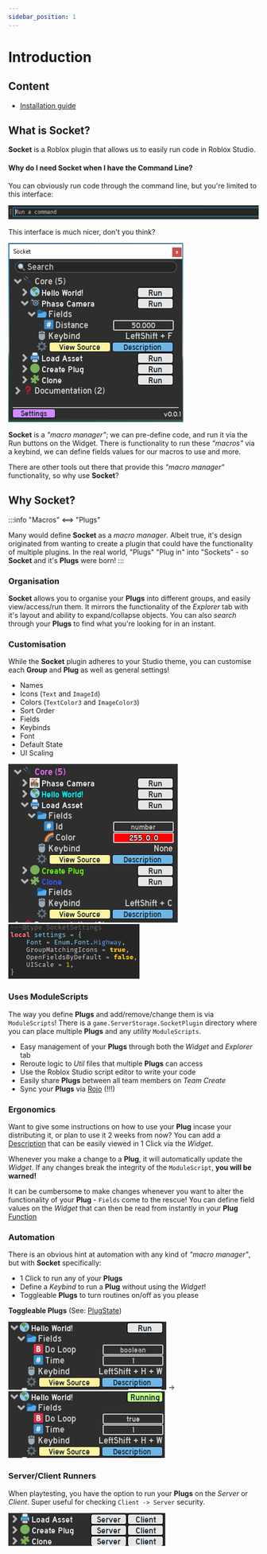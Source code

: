 ```yaml
---
sidebar_position: 1
---
```


# Introduction

## Content

- [Installation guide](/docs/Installation)

## What is Socket?

**Socket** is a Roblox plugin that allows us to easily run code in Roblox Studio.

#### Why do I need **Socket** when I have the **Command Line**?
You can obviously run code through the command line, but you're limited to this interface:

![image](/command_line.png)

This interface is much nicer, don't you think?

![image](/widget_interface.png)

**Socket** is a *"macro manager"*; we can pre-define code, and run it via the Run buttons on the Widget. There is functionality to run these *"macros"* via a keybind,
we can define fields values for our macros to use and more.

There are other tools out there that provide this *"macro manager"* functionality, so why use **Socket**?

## Why Socket?
:::info
"Macros" <==> "Plugs"

Many would define **Socket** as a *macro manager*. Albeit true, it's design originated from wanting to create a plugin that could have the functionality of 
multiple plugins. In the real world, "Plugs" "Plug in" into "Sockets" - so **Socket** and it's **Plugs** were born!
:::

### Organisation

**Socket** allows you to organise your **Plugs** into different groups, and easily view/access/run them. It mirrors the functionality of the *Explorer* tab with it's layout and ability to expand/collapse objects. You can also *search* through your **Plugs** to find what you're looking for in an instant.

### Customisation

While the **Socket** plugin adheres to your Studio theme, you can customise each **Group** and **Plug** as well as general settings!
* Names
* Icons (`Text` and `ImageId`)
* Colors (`TextColor3` and `ImageColor3`)
* Sort Order
* Fields
* Keybinds
* Font
* Default State
* UI Scaling

![image](/widget_customised.png) ![image](/settings.png)

### Uses ModuleScripts

The way you define **Plugs** and add/remove/change them is via `ModuleScripts`! There is a `game.ServerStorage.SocketPlugin` directory where you can place multiple **Plugs** and any *utility* `ModuleScripts`.
* Easy management of your **Plugs** through both the *Widget* and *Explorer* tab
* Reroute logic to *Util* files that multiple **Plugs** can access
* Use the Roblox Studio script editor to write your code
* Easily share **Plugs** between all team members on *Team Create*
* Sync your **Plugs** via [Rojo](https://rojo.space/) (!!!)

### Ergonomics

Want to give some instructions on how to use your **Plug** incase your distributing it, or plan to use it 2 weeks from now? You can add a [Description](/api/PlugDefinition#Description) that can be easily viewed in 1 Click via the *Widget*.

Whenever you make a change to a **Plug**, it will automatically update the *Widget*. If any changes break the integrity of the `ModuleScript`, **you will be warned!**

It can be cumbersome to make changes whenever you want to alter the functionality of your **Plug** - `Fields` come to the rescue! You can define field values on the *Widget* that can then be read from instantly in your **Plug** [Function](/api/PlugDefinition#Function)

### Automation

There is an obvious hint at automation with any kind of *"macro manager"*, but with **Socket** specifically:
* 1 Click to run any of your **Plugs**
* Define a *Keybind* to run a **Plug** without using the *Widget*!
* Toggleable **Plugs** to turn routines on/off as you please

**Toggleable Plugs** (See: [PlugState](/api/PlugDefinition#PlugState))

![image](/hello_world_off.png) -> ![image](/hello_world_on.png)

### Server/Client Runners

When playtesting, you have the option to run your **Plugs** on the *Server* or *Client*. Super useful for checking `Client -> Server` security.

![image](/server_client.png)



